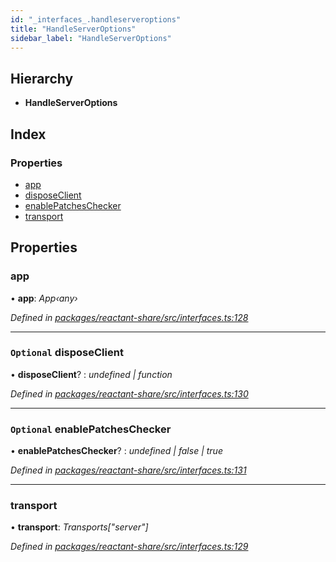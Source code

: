 ```yaml
---
id: "_interfaces_.handleserveroptions"
title: "HandleServerOptions"
sidebar_label: "HandleServerOptions"
---
```


## Hierarchy

* **HandleServerOptions**

## Index

### Properties

* [app](_interfaces_.handleserveroptions.md#app)
* [disposeClient](_interfaces_.handleserveroptions.md#optional-disposeclient)
* [enablePatchesChecker](_interfaces_.handleserveroptions.md#optional-enablepatcheschecker)
* [transport](_interfaces_.handleserveroptions.md#transport)

## Properties

###  app

• **app**: *App‹any›*

*Defined in [packages/reactant-share/src/interfaces.ts:128](https://github.com/unadlib/reactant/blob/1f3f457d/packages/reactant-share/src/interfaces.ts#L128)*

___

### `Optional` disposeClient

• **disposeClient**? : *undefined | function*

*Defined in [packages/reactant-share/src/interfaces.ts:130](https://github.com/unadlib/reactant/blob/1f3f457d/packages/reactant-share/src/interfaces.ts#L130)*

___

### `Optional` enablePatchesChecker

• **enablePatchesChecker**? : *undefined | false | true*

*Defined in [packages/reactant-share/src/interfaces.ts:131](https://github.com/unadlib/reactant/blob/1f3f457d/packages/reactant-share/src/interfaces.ts#L131)*

___

###  transport

• **transport**: *Transports["server"]*

*Defined in [packages/reactant-share/src/interfaces.ts:129](https://github.com/unadlib/reactant/blob/1f3f457d/packages/reactant-share/src/interfaces.ts#L129)*

